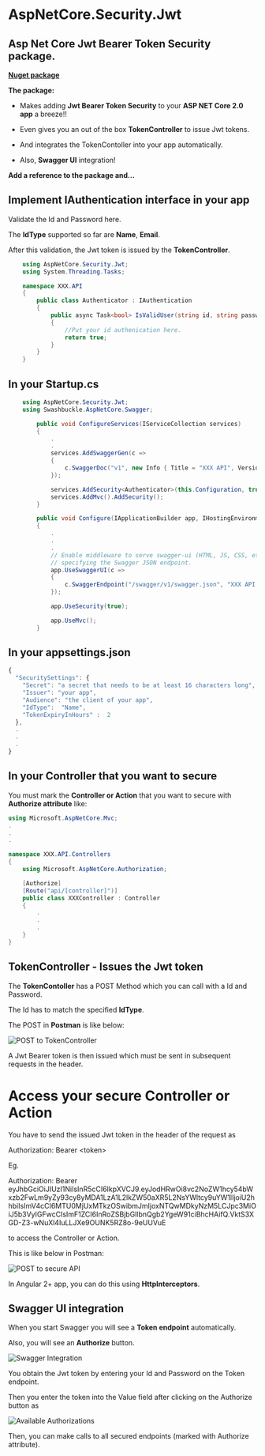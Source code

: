 # AspNetCore.Security.Jwt
## Asp Net Core Jwt Bearer Token Security package.

[**Nuget package**](https://www.nuget.org/packages/AspNetCore.Security.Jwt)

**The package:**

*	Makes adding **Jwt Bearer Token Security** to your **ASP NET Core 2.0 app** a breeze!!

*	Even gives you an out of the box **TokenController** to issue Jwt tokens. 

*	And integrates the TokenContoller into your app automatically.

*	Also, **Swagger UI** integration!

**Add a reference to the package and...**

## Implement IAuthentication interface in your app

Validate the Id and Password here.

The **IdType** supported so far are **Name**, **Email**.

After this validation, the Jwt token is issued by the **TokenController**.

```C#
	using AspNetCore.Security.Jwt;
	using System.Threading.Tasks;

	namespace XXX.API
	{
		public class Authenticator : IAuthentication
		{        
			public async Task<bool> IsValidUser(string id, string password)
			{
				//Put your id authenication here.
				return true;
			}
		}
	}
```

## In your Startup.cs

```C#
	using AspNetCore.Security.Jwt;
	using Swashbuckle.AspNetCore.Swagger;
```

```C#
        public void ConfigureServices(IServiceCollection services)
        {
			.
			.
            services.AddSwaggerGen(c =>
            {
                c.SwaggerDoc("v1", new Info { Title = "XXX API", Version = "v1" });
            });

            services.AddSecurity<Authenticator>(this.Configuration, true);
            services.AddMvc().AddSecurity();
        }
```

```C#
        public void Configure(IApplicationBuilder app, IHostingEnvironment env)
        {
            .
			.
			.
            // Enable middleware to serve swagger-ui (HTML, JS, CSS, etc.), 
            // specifying the Swagger JSON endpoint.
            app.UseSwaggerUI(c =>
            {
                c.SwaggerEndpoint("/swagger/v1/swagger.json", "XXX API V1");
            });

            app.UseSecurity(true);

            app.UseMvc();
        }
```

## In your appsettings.json

```javascript
{
  "SecuritySettings": {
    "Secret": "a secret that needs to be at least 16 characters long",
    "Issuer": "your app",
    "Audience": "the client of your app",
    "IdType":  "Name",
    "TokenExpiryInHours" :  2
  },
  .
  .
  .
}
```
## In your Controller that you want to secure

You must mark the **Controller or Action** that you want to secure with **Authorize attribute** like:

```C#
using Microsoft.AspNetCore.Mvc;
.
.
.

namespace XXX.API.Controllers
{
    using Microsoft.AspNetCore.Authorization;

    [Authorize]
    [Route("api/[controller]")]
    public class XXXController : Controller
    {
		.
		.
		.
    }
}
```

## TokenController - Issues the Jwt token

The **TokenContoller** has a POST Method which you can call with a Id and Password.

The Id has to match the specified **IdType**.

The POST in **Postman** is like below:

![POST to TokenController](https://github.com/VeritasSoftware/AspNetCore.Security.Jwt/blob/master/TokenRequest.jpg)

A Jwt Bearer token is then issued which must be sent in subsequent requests in the header.

# Access your secure Controller or Action

You have to send the issued Jwt token in the header of the request as

Authorization: Bearer \<token\>

Eg.

Authorization: Bearer eyJhbGciOiJIUzI1NiIsInR5cCI6IkpXVCJ9.eyJodHRwOi8vc2NoZW1hcy54bWxzb2FwLm9yZy93cy8yMDA1LzA1L2lkZW50aXR5L2NsYWltcy9uYW1lIjoiU2hhbiIsImV4cCI6MTU0MjUxMTkzOSwibmJmIjoxNTQwMDkyNzM5LCJpc3MiOiJ5b3VyIGFwcCIsImF1ZCI6InRoZSBjbGllbnQgb2YgeW91ciBhcHAifQ.VktS3XGD-Z3-wNuXl4IuLLJXe9OUNK5RZ8o-9eUUVuE

to access the Controller or Action.

This is like below in Postman:

![POST to secure API](https://github.com/VeritasSoftware/AspNetCore.Security.Jwt/blob/master/AuthorizationHeader.jpg)

In Angular 2+ app, you can do this using **HttpInterceptors**.

## Swagger UI integration

When you start Swagger you will see a **Token endpoint** automatically.

Also, you will see an **Authorize** button.

![Swagger Integration](https://github.com/VeritasSoftware/AspNetCore.Security.Jwt/blob/master/SwaggerIntegration.jpg)

You obtain the Jwt token by entering your Id and Password on the Token endpoint.

Then you enter the token into the Value field after clicking on the Authorize button as

![Available Authorizations](https://github.com/VeritasSoftware/AspNetCore.Security.Jwt/blob/master/AvailableAuthorizations.jpg)

Then, you can make calls to all secured endpoints (marked with Authorize attribute).
